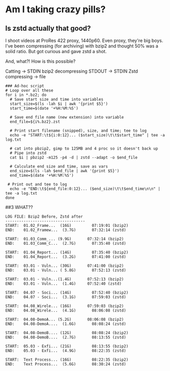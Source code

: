 # Am I taking crazy pills?
## Is zstd actually that good?

I shoot videos at ProRes 422 proxy, 1440p60. Even proxy, they're big boys. I've been compressing (for archiving) with bzip2 and thought 50% was a solid ratio. But got curious and gave zstd a shot.

And, what?! How is this possible?




Catting -> STDIN bzip2 decompressing STDOUT -> STDIN Zstd compressing -> file

```
### Ad-hoc script
# Loop over all these
for i in *.bz2; do
  # Save start size and time into variables
  start_size=$(ls -lah $i | awk '{print $5}')
  start_time=$(date '+%H:%M:%S')
 
  # Save end file name (new extension) into variable
  end_file=${i%.bz2}.zst

  # Print start filename (snipped), size, and time; tee to log
  echo -e "START:\t${i:0:12}... ($start_size)\t\t$start_time" | tee -a log.txt

  # cat into pbzip2, gimp to 125MB and 4 proc so it doesn't back up
  # Pipe into zstd 
  cat $i | pbzip2 -m125 -p4 -d | zstd --adapt -o $end_file

  # Calculate end size and time, save as vars
  end_size=$(ls -lah $end_file | awk '{print $5}')
  end_time=$(date '+%H:%M:%S')

 # Print out and tee to log
  echo -e "END:\t${end_file:0:12}... ($end_size)\t\t$end_time\n\n" | tee -a log.txt
done

```

##3 WHAT??
```
LOG FILE: Bzip2 Before, Zstd after
-----------------------------------
START:	01.02_Frame...  (16G)		  07:19:01 (bzip2)
END:	01.02_Framew...  (3.7G)		  07:32:14 (zstd)

START:	01.03_Comm_... (9.9G)	    07:32:14 (bzip2)
END:	01.03_Comm_C...  (2.7G)		  07:35:40 (zstd)

START:	01.04_Report... (14G)		  07:35:40 (bzip2)
END:	01.04_Report...  (3.2G)		  07:41:00 (zstd)

START:	03.01 - Vuln... (30G)	   	07:41:00 (bzip2)
END:	03.01 - Vuln... ( 5.8G)		  07:52:13 (zstd)

START:	03.01 - Vuln...(1.4G)	    07:52:13 (bzip2)
END:	03.01 - Vuln...  (1.4G)	    07:52:40 (zstd)

START:	04.07 - Soci... (14G)		  07:52:40 (bzip2)
END:	04.07 - Soci...  (3.1G)		  07:59:03 (zstd)

START:	04.08_Wirele... (16G)	    07:59:03 (bzip2)
END:	04.08_Wirele...  (4.1G)		  08:06:08 (zstd)

START:	04.08-DemoA... (5.2G)	    08:06:08 (bzip2)
END:	04.08-DemoA....  (1.6G)		  08:08:24 (zstd)

START:	04.08-DemoB.... (12G)		  08:08:24 (bzip2)
END:	04.08-DemoB....  (2.7G)		  08:13:55 (zstd)

START:	05.03 - Exfi... (21G)		  08:13:55 (bzip2)
END:	05.03 - Exfi...  (4.9G)		  08:22:35 (zstd)

START:	Text Process... (16G)		  08:22:35 (bzip2)
END:	Text Process...  (5.6G)		  08:30:24 (zstd)
```
